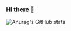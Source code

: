 ### Hi there 👋

![Anurag's GitHub stats](https://github-readme-stats.vercel.app/api?username=Synthethics&show_icons=true&theme=radical)
<!--
**Awake-scripts/Awake-scripts** is a ✨ _special_ ✨ repository because its `README.md` (this file) appears on your GitHub profile.

Here are some ideas to get you started:

- 🔭 I’m currently working on ...
- 🌱 I’m currently learning ...
- 👯 I’m looking to collaborate on ...
- 🤔 I’m looking for help with ...
- 💬 Ask me about ...
- 📫 How to reach me: ...
- 😄 Pronouns: ...
- ⚡ Fun fact: ...
-->
